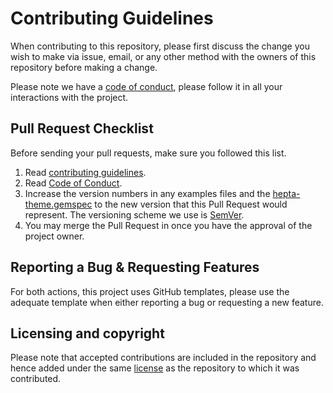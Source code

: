 # Contributing Guidelines

When contributing to this repository, please first discuss the change you wish to make via issue, email, or any other method with the owners of this repository before making a change.

Please note we have a [code of conduct](CODE-OF-CONDUCT.md), please follow it in all your interactions with the project.

## Pull Request Checklist

Before sending your pull requests, make sure you followed this list.

1. Read [contributing guidelines](CONTRIBUTING.md).
2. Read [Code of Conduct](CODE-OF-CONDUCT.md).
3. Increase the version numbers in any examples files and the [hepta-theme.gemspec](hepta-theme.gemspec) to the new version that this Pull Request would represent. The versioning scheme we use is [SemVer](http://semver.org/).
4. You may merge the Pull Request in once you have the approval of the project owner.

## Reporting a Bug & Requesting Features

For both actions, this project uses GitHub templates, please use the adequate template when either reporting a bug or requesting a new feature.

## Licensing and copyright

Please note that accepted contributions are included in the repository and hence added under the same [license](LICENSE.md) as the repository to which it was contributed.
